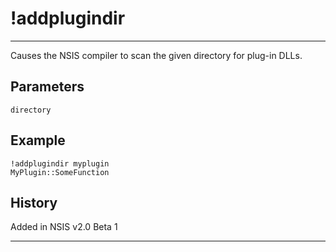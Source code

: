 # !addplugindir

---

Causes the NSIS compiler to scan the given directory for plug-in DLLs.

## Parameters

    directory

## Example

    !addplugindir myplugin
	MyPlugin::SomeFunction

## History

Added in NSIS v2.0 Beta 1

---
